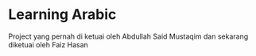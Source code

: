 # Learning Arabic

Project yang pernah di ketuai oleh Abdullah Said Mustaqim dan sekarang diketuai oleh Faiz Hasan

